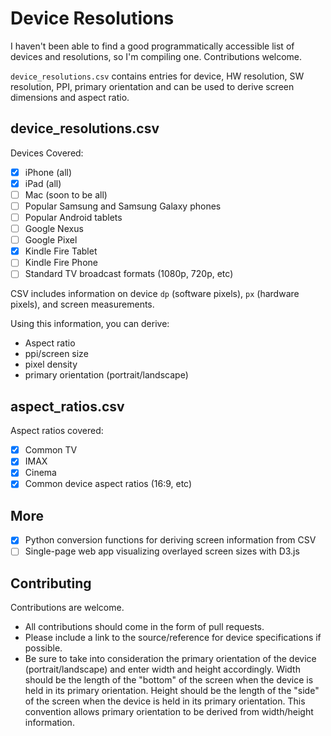 # Device Resolutions

I haven't been able to find a good programmatically accessible list of devices and resolutions, so I'm compiling one. Contributions welcome.

`device_resolutions.csv` contains entries for device, HW resolution, SW resolution, PPI, primary orientation and can be used to derive screen dimensions and aspect ratio.

## device_resolutions.csv

Devices Covered:

- [x] iPhone (all)
- [x] iPad (all)
- [ ] Mac (soon to be all)
- [ ] Popular Samsung and Samsung Galaxy phones
- [ ] Popular Android tablets
- [ ] Google Nexus
- [ ] Google Pixel
- [x] Kindle Fire Tablet
- [ ] Kindle Fire Phone
- [ ] Standard TV broadcast formats (1080p, 720p, etc)

CSV includes information on device `dp` (software pixels), `px` (hardware pixels), and screen measurements.

Using this information, you can derive:

- Aspect ratio
- ppi/screen size
- pixel density
- primary orientation (portrait/landscape)

## aspect_ratios.csv

Aspect ratios covered:

- [x] Common TV
- [x] IMAX
- [x] Cinema
- [x] Common device aspect ratios (16:9, etc)

## More

- [x] Python conversion functions for deriving screen information from CSV
- [ ] Single-page web app visualizing overlayed screen sizes with D3.js

## Contributing

Contributions are welcome.

- All contributions should come in the form of pull requests.
- Please include a link to the source/reference for device specifications if possible.
- Be sure to take into consideration the primary orientation of the device (portrait/landscape) and enter width and height accordingly. Width should be the length of the "bottom" of the screen when the device is held in  its primary orientation. Height should be the length of the "side" of the screen when the device is held in its primary orientation. This convention allows primary orientation to be derived from width/height information.
